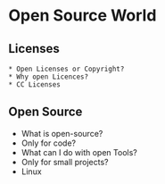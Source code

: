 # Open Source World


## Licenses
	* Open Licenses or Copyright?
	* Why open Licences?
	* CC Licenses

## Open Source

  * What is open-source?
  * Only for code?
  * What can I do with open Tools?
  * Only for small projects?
  * Linux
